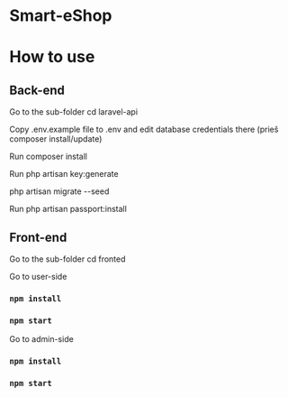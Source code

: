 # Smart-eShop
# How to use
## Back-end

Go to the sub-folder cd laravel-api

Copy .env.example file to .env and edit database credentials there (prieš composer install/update)

Run composer install

Run php artisan key:generate

php artisan migrate --seed

Run php artisan passport:install


## Front-end

Go to the sub-folder cd fronted

Go to user-side
### `npm install`
### `npm start`

Go to admin-side
### `npm install`
### `npm start`
